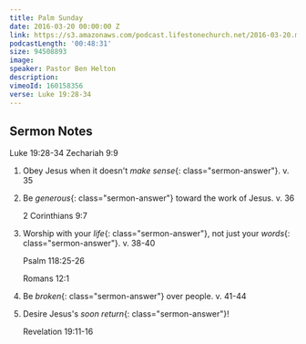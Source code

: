 ```yaml
---
title: Palm Sunday
date: 2016-03-20 00:00:00 Z
link: https://s3.amazonaws.com/podcast.lifestonechurch.net/2016-03-20.mp3
podcastLength: '00:48:31'
size: 94508893
image: 
speaker: Pastor Ben Helton
description: 
vimeoId: 160158356
verse: Luke 19:28-34
---
```


## Sermon Notes

Luke 19:28-34
Zechariah 9:9

1. Obey Jesus when it doesn't *make sense*{: class="sermon-answer"}. v. 35

2. Be *generous*{: class="sermon-answer"} toward the work of Jesus. v. 36

    2 Corinthians 9:7

3. Worship with your *life*{: class="sermon-answer"}, not just your *words*{: class="sermon-answer"}. v. 38-40

    Psalm 118:25-26

    Romans 12:1

4. Be *broken*{: class="sermon-answer"} over people. v. 41-44

5. Desire Jesus's *soon return*{: class="sermon-answer"}!

    Revelation 19:11-16

